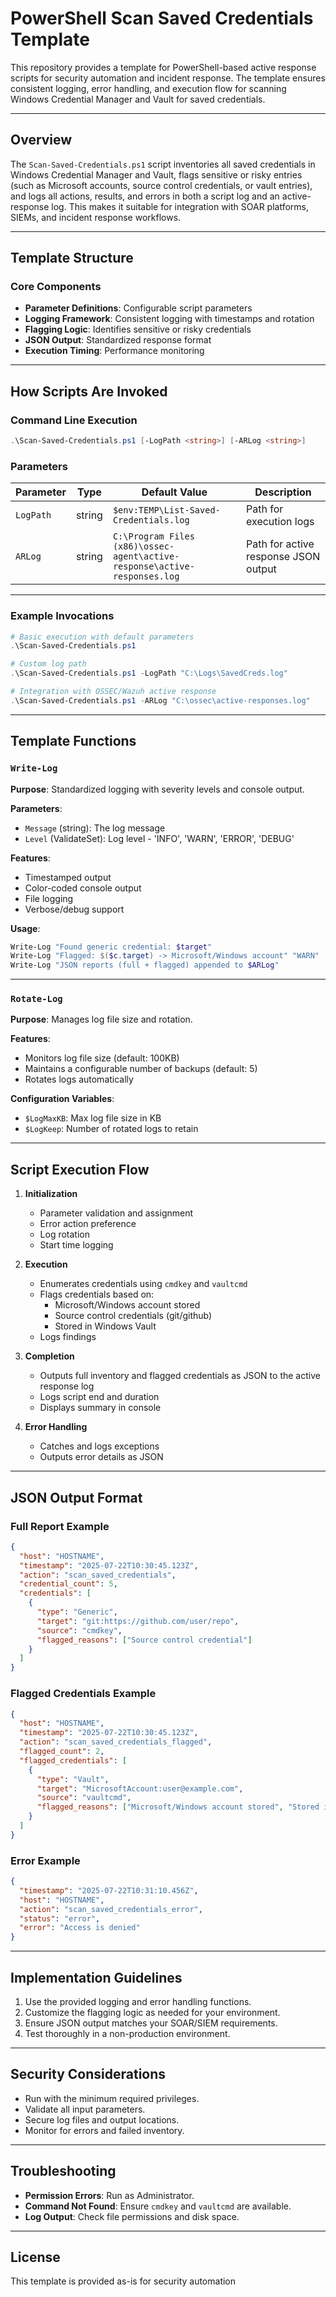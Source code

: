 # PowerShell Scan Saved Credentials Template

This repository provides a template for PowerShell-based active response scripts for security automation and incident response. The template ensures consistent logging, error handling, and execution flow for scanning Windows Credential Manager and Vault for saved credentials.

---

## Overview

The `Scan-Saved-Credentials.ps1` script inventories all saved credentials in Windows Credential Manager and Vault, flags sensitive or risky entries (such as Microsoft accounts, source control credentials, or vault entries), and logs all actions, results, and errors in both a script log and an active-response log. This makes it suitable for integration with SOAR platforms, SIEMs, and incident response workflows.

---

## Template Structure

### Core Components

- **Parameter Definitions**: Configurable script parameters
- **Logging Framework**: Consistent logging with timestamps and rotation
- **Flagging Logic**: Identifies sensitive or risky credentials
- **JSON Output**: Standardized response format
- **Execution Timing**: Performance monitoring

---

## How Scripts Are Invoked

### Command Line Execution

```powershell
.\Scan-Saved-Credentials.ps1 [-LogPath <string>] [-ARLog <string>]
```

### Parameters

| Parameter | Type   | Default Value                                                    | Description                                  |
|-----------|--------|------------------------------------------------------------------|----------------------------------------------|
| `LogPath` | string | `$env:TEMP\List-Saved-Credentials.log`                           | Path for execution logs                      |
| `ARLog`   | string | `C:\Program Files (x86)\ossec-agent\active-response\active-responses.log` | Path for active response JSON output         |

---

### Example Invocations

```powershell
# Basic execution with default parameters
.\Scan-Saved-Credentials.ps1

# Custom log path
.\Scan-Saved-Credentials.ps1 -LogPath "C:\Logs\SavedCreds.log"

# Integration with OSSEC/Wazuh active response
.\Scan-Saved-Credentials.ps1 -ARLog "C:\ossec\active-responses.log"
```

---

## Template Functions

### `Write-Log`
**Purpose**: Standardized logging with severity levels and console output.

**Parameters**:
- `Message` (string): The log message
- `Level` (ValidateSet): Log level - 'INFO', 'WARN', 'ERROR', 'DEBUG'

**Features**:
- Timestamped output
- Color-coded console output
- File logging
- Verbose/debug support

**Usage**:
```powershell
Write-Log "Found generic credential: $target"
Write-Log "Flagged: $($c.target) -> Microsoft/Windows account" "WARN"
Write-Log "JSON reports (full + flagged) appended to $ARLog"
```

---

### `Rotate-Log`
**Purpose**: Manages log file size and rotation.

**Features**:
- Monitors log file size (default: 100KB)
- Maintains a configurable number of backups (default: 5)
- Rotates logs automatically

**Configuration Variables**:
- `$LogMaxKB`: Max log file size in KB
- `$LogKeep`: Number of rotated logs to retain

---

## Script Execution Flow

1. **Initialization**
   - Parameter validation and assignment
   - Error action preference
   - Log rotation
   - Start time logging

2. **Execution**
   - Enumerates credentials using `cmdkey` and `vaultcmd`
   - Flags credentials based on:
     - Microsoft/Windows account stored
     - Source control credentials (git/github)
     - Stored in Windows Vault
   - Logs findings

3. **Completion**
   - Outputs full inventory and flagged credentials as JSON to the active response log
   - Logs script end and duration
   - Displays summary in console

4. **Error Handling**
   - Catches and logs exceptions
   - Outputs error details as JSON

---

## JSON Output Format

### Full Report Example

```json
{
  "host": "HOSTNAME",
  "timestamp": "2025-07-22T10:30:45.123Z",
  "action": "scan_saved_credentials",
  "credential_count": 5,
  "credentials": [
    {
      "type": "Generic",
      "target": "git:https://github.com/user/repo",
      "source": "cmdkey",
      "flagged_reasons": ["Source control credential"]
    }
  ]
}
```

### Flagged Credentials Example

```json
{
  "host": "HOSTNAME",
  "timestamp": "2025-07-22T10:30:45.123Z",
  "action": "scan_saved_credentials_flagged",
  "flagged_count": 2,
  "flagged_credentials": [
    {
      "type": "Vault",
      "target": "MicrosoftAccount:user@example.com",
      "source": "vaultcmd",
      "flagged_reasons": ["Microsoft/Windows account stored", "Stored in Windows Vault"]
    }
  ]
}
```

### Error Example

```json
{
  "timestamp": "2025-07-22T10:31:10.456Z",
  "host": "HOSTNAME",
  "action": "scan_saved_credentials_error",
  "status": "error",
  "error": "Access is denied"
}
```

---

## Implementation Guidelines

1. Use the provided logging and error handling functions.
2. Customize the flagging logic as needed for your environment.
3. Ensure JSON output matches your SOAR/SIEM requirements.
4. Test thoroughly in a non-production environment.

---

## Security Considerations

- Run with the minimum required privileges.
- Validate all input parameters.
- Secure log files and output locations.
- Monitor for errors and failed inventory.

---

## Troubleshooting

- **Permission Errors**: Run as Administrator.
- **Command Not Found**: Ensure `cmdkey` and `vaultcmd` are available.
- **Log Output**: Check file permissions and disk space.

---

## License

This template is provided as-is for security automation
